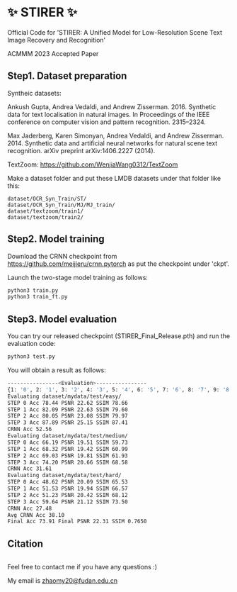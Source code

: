 # :sparkles: STIRER :sparkles:
Official Code for 'STIRER: A Unified Model for Low-Resolution Scene Text Image Recovery and Recognition'

ACMMM 2023 Accepted Paper 

## Step1. Dataset preparation

Syntheic datasets: 


Ankush Gupta, Andrea Vedaldi, and Andrew Zisserman. 2016. Synthetic data for text localisation in natural images. In Proceedings of the IEEE conference on computer vision and pattern recognition. 2315–2324.


Max Jaderberg, Karen Simonyan, Andrea Vedaldi, and Andrew Zisserman. 2014. Synthetic data and artificial neural networks for natural scene text recognition. arXiv preprint arXiv:1406.2227 (2014).


TextZoom: https://github.com/WenjiaWang0312/TextZoom

Make a dataset folder and put these LMDB datasets under that folder like this:

```
dataset/OCR_Syn_Train/ST/
dataset/OCR_Syn_Train/MJ/MJ_train/
dataset/textzoom/train1/
dataset/textzoom/train2/
```

## Step2. Model training
Download the CRNN checkpoint from https://github.com/meijieru/crnn.pytorch as put the checkpoint under 'ckpt'.

Launch the two-stage model training as follows:
```bash
python3 train.py
python3 train_ft.py
```

## Step3. Model evaluation
You can try our released checkpoint (STIRER_Final_Release.pth) and run the evaluation code:
```bash
python3 test.py
```
You will obtain a result as follows:
```bash
----------------<Evaluation>----------------
{1: '0', 2: '1', 3: '2', 4: '3', 5: '4', 6: '5', 7: '6', 8: '7', 9: '8', 10: '9', 11: 'a', 12: 'b', 13: 'c', 14: 'd', 15: 'e', 16: 'f', 17: 'g', 18: 'h', 19: 'i', 20: 'j', 21: 'k', 22: 'l', 23: 'm', 24: 'n', 25: 'o', 26: 'p', 27: 'q', 28: 'r', 29: 's', 30: 't', 31: 'u', 32: 'v', 33: 'w', 34: 'x', 35: 'y', 36: 'z', 0: ''}
Evaluating dataset/mydata/test/easy/
STEP 0 Acc 78.44 PSNR 22.62 SSIM 78.66
STEP 1 Acc 82.09 PSNR 22.63 SSIM 79.60
STEP 2 Acc 80.05 PSNR 23.08 SSIM 79.97
STEP 3 Acc 87.89 PSNR 25.15 SSIM 87.41
CRNN Acc 52.56
Evaluating dataset/mydata/test/medium/
STEP 0 Acc 66.19 PSNR 19.51 SSIM 59.73
STEP 1 Acc 68.32 PSNR 19.42 SSIM 60.99
STEP 2 Acc 69.03 PSNR 19.81 SSIM 61.93
STEP 3 Acc 74.20 PSNR 20.66 SSIM 68.58
CRNN Acc 31.61
Evaluating dataset/mydata/test/hard/
STEP 0 Acc 48.62 PSNR 20.09 SSIM 65.53
STEP 1 Acc 51.53 PSNR 19.94 SSIM 66.57
STEP 2 Acc 51.23 PSNR 20.42 SSIM 68.12
STEP 3 Acc 59.64 PSNR 21.12 SSIM 73.50
CRNN Acc 27.48
Avg CRNN Acc 38.10
Final Acc 73.91 Final PSNR 22.31 SSIM 0.7650
```
## Citation
```
```

Feel free to contact me if you have any questions :)

My email is zhaomy20@fudan.edu.cn
